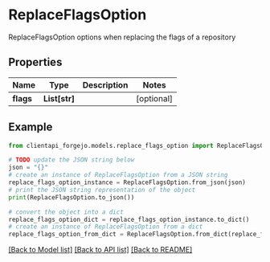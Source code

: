 # ReplaceFlagsOption

ReplaceFlagsOption options when replacing the flags of a repository

## Properties

Name | Type | Description | Notes
------------ | ------------- | ------------- | -------------
**flags** | **List[str]** |  | [optional] 

## Example

```python
from clientapi_forgejo.models.replace_flags_option import ReplaceFlagsOption

# TODO update the JSON string below
json = "{}"
# create an instance of ReplaceFlagsOption from a JSON string
replace_flags_option_instance = ReplaceFlagsOption.from_json(json)
# print the JSON string representation of the object
print(ReplaceFlagsOption.to_json())

# convert the object into a dict
replace_flags_option_dict = replace_flags_option_instance.to_dict()
# create an instance of ReplaceFlagsOption from a dict
replace_flags_option_from_dict = ReplaceFlagsOption.from_dict(replace_flags_option_dict)
```
[[Back to Model list]](../README.md#documentation-for-models) [[Back to API list]](../README.md#documentation-for-api-endpoints) [[Back to README]](../README.md)


